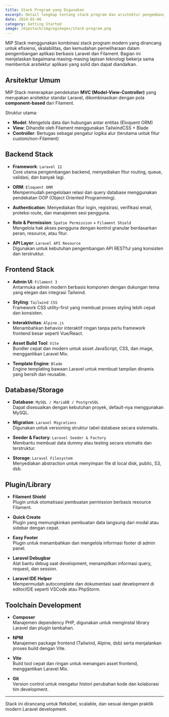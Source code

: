```yaml
---
title: Stack Program yang Digunakan
excerpt: Detail lengkap tentang stack program dan arsitektur pengembangan yang digunakan dalam MIP Stack untuk membangun aplikasi Laravel yang modern dan terstruktur.
date: 2024-05-06
category: Getting Started
image: /mipstack/img/ogimages/stack-program.png
---
```



MIP Stack menggunakan kombinasi stack program modern yang dirancang untuk efisiensi, skalabilitas, dan kemudahan pemeliharaan dalam pengembangan aplikasi berbasis Laravel dan Filament. Bagian ini menjelaskan bagaimana masing-masing lapisan teknologi bekerja sama membentuk arsitektur aplikasi yang solid dan dapat diandalkan.


## Arsitektur Umum

MIP Stack menerapkan pendekatan **MVC (Model-View-Controller)** yang merupakan arsitektur standar Laravel, dikombinasikan dengan pola **component-based** dari Filament.

Struktur utama:
- **Model**: Mengelola data dan hubungan antar entitas (Eloquent ORM)
- **View**: Dihandle oleh Filament menggunakan TailwindCSS + Blade
- **Controller**: Bertugas sebagai pengatur logika alur (terutama untuk fitur custom/non-Filament)

## Backend Stack
- **Framework**: `Laravel 12`  
  Core utama pengembangan backend, menyediakan fitur routing, queue, validasi, dan banyak lagi.

- **ORM**: `Eloquent ORM`  
  Mempermudah pengelolaan relasi dan query database menggunakan pendekatan OOP (Object Oriented Programming).

- **Authentication**:
  Menyediakan fitur login, registrasi, verifikasi email, proteksi route, dan manajemen sesi pengguna.

- **Role & Permission**: `Spatie Permission` + `Filament Shield`  
  Mengelola hak akses pengguna dengan kontrol granular berdasarkan peran, resource, atau fitur.

- **API Layer**: `Laravel API Resource`  
  Digunakan untuk kebutuhan pengembangan API RESTful yang konsisten dan terstruktur.


## Frontend Stack

- **Admin UI**: `Filament 3`  
  Antarmuka admin modern berbasis komponen dengan dukungan tema yang elegan dan integrasi Tailwind.

- **Styling**: `Tailwind CSS`  
  Framework CSS utility-first yang membuat proses styling lebih cepat dan konsisten.

- **Interaktivitas**: `Alpine.js`  
  Menambahkan behavior interaktif ringan tanpa perlu framework frontend besar seperti Vue/React.

- **Asset Build Tool**: `Vite`  
  Bundler cepat dan modern untuk asset JavaScript, CSS, dan image, menggantikan Laravel Mix.

- **Template Engine**: `Blade`  
  Engine templating bawaan Laravel untuk membuat tampilan dinamis yang bersih dan reusable.

## Database/Storage


- **Database**: `MySQL / MariaDB / PostgreSQL`  
  Dapat disesuaikan dengan kebutuhan proyek, default-nya menggunakan MySQL.

- **Migration**: `Laravel Migrations`  
  Digunakan untuk versioning struktur tabel database secara sistematis.

- **Seeder & Factory**: `Laravel Seeder & Factory`  
  Membantu membuat data dummy atau testing secara otomatis dan terstruktur.

- **Storage**: `Laravel Filesystem`  
  Menyediakan abstraction untuk menyimpan file di local disk, public, S3, dsb.


## Plugin/Library

- **Filament Shield**  
  Plugin untuk otomatisasi pembuatan permission berbasis resource Filament.

- **Quick Create**  
  Plugin yang memungkinkan pembuatan data langsung dari modal atau sidebar dengan cepat.

- **Easy Footer**  
  Plugin untuk menambahkan dan mengelola informasi footer di admin panel.

- **Laravel Debugbar**  
  Alat bantu debug saat development, menampilkan informasi query, request, dan session.

- **Laravel IDE Helper**  
  Mempermudah autocomplete dan dokumentasi saat development di editor/IDE seperti VSCode atau PhpStorm.

## Toolchain Development

- **Composer**  
  Manajemen dependency PHP, digunakan untuk menginstal library Laravel dan plugin tambahan.

- **NPM**  
  Manajemen package frontend (Tailwind, Alpine, dsb) serta menjalankan proses build dengan Vite.

- **Vite**  
  Build tool cepat dan ringan untuk menangani asset frontend, menggantikan Laravel Mix.

- **Git**  
  Version control untuk mengatur histori perubahan kode dan kolaborasi tim development.

---

Stack ini dirancang untuk fleksibel, scalable, dan sesuai dengan praktik modern Laravel development.


